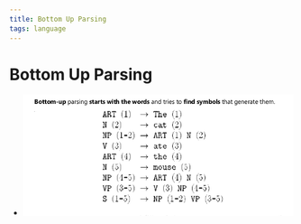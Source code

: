 ```yaml
---
title: Bottom Up Parsing
tags: language
---
```


# Bottom Up Parsing
- ![im](assets/Pasted%20Image%2020220506183325.png)























































